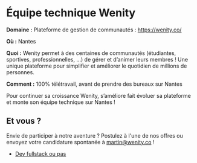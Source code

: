 # Équipe technique Wenity

**Domaine :**  Plateforme de gestion de communautés : https://wenity.co/

**Où :** Nantes

**Quoi :** Wenity permet à des centaines de communautés (étudiantes, sportives, professionnelles, …) de gérer et d’animer leurs membres ! Une unique plateforme pour simplifier et améliorer le quotidien de millions de personnes.

**Comment :** 100% télétravail, avant de prendre des bureaux sur Nantes

Pour continuer sa croissance Wenity, s’améliore fait évoluer sa plateforme et monte son équipe technique sur Nantes ! 

## Et vous ?

Envie de participer à notre aventure ? Postulez à l'une de nos offres ou envoyez votre candidature spontanée à martin@wenity.co !

* [Dev fullstack ou pas](https://github.com/wenity-co/job/blob/main/DEV-FULLSTACK-OU-PAS.md)

